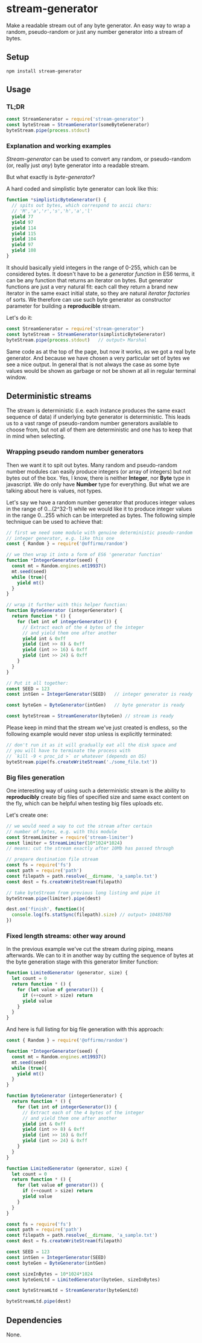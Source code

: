 # stream-generator

Make a readable stream out of any byte generator. An easy way to wrap a random, pseudo-random or just any number generator into a stream of bytes.

## Setup

```
npm install stream-generator
```

## Usage

### TL;DR

```javascript
const StreamGenerator = require('stream-generator')
const byteStream = StreamGenerator(someByteGenerator)
byteStream.pipe(process.stdout)
```

### Explanation and working examples

*Stream-generator* can be used to convert any random, or pseudo-random (or, really just *any*) byte generator into a readable stream.

But what exactly is *byte-generator*?

A hard coded and simplistic byte generator can look like this:

```javascript
function *simplisticByteGenerator() {
  // spits out bytes, which correspond to ascii chars:
  // 'M','a','r','s','h','a','l'
  yield 77
  yield 97
  yield 114
  yield 115
  yield 104
  yield 97
  yield 108
}
```

It should basically yield integers in the range of 0-255, which can be considered bytes. It doesn't have to be a *generator function* in ES6 terms, it can be any function that returns an iterator on bytes. But generator functions are just a very natural fit: each call they return a brand new iterator in the same exact initial state, so they are natural *iterator factories* of sorts. We therefore can use such byte generator as constructor parameter for building a **reproducible** stream.

Let's do it:

```javascript
const StreamGenerator = require('stream-generator')
const byteStream = StreamGenerator(simplisticByteGenerator)
byteStream.pipe(process.stdout)   // output> Marshal
```

Same code as at the top of the page, but now it works, as we got a real byte generator. And because we have chosen a very particular set of bytes we see a nice output. In general that is not always the case as some byte values would be shown as garbage or not be shown at all in regular terminal window.

## Deterministic streams

The stream is deterministic (i.e. each instance produces the same exact sequence of data) if underlying byte generator is deterministic. This leads us to a vast range of pseudo-random number generators available to choose from, but not all of them are deterministic and one has to keep that in mind when selecting.

### Wrapping pseudo random number generators

Then we want it to spit out bytes. Many random and pseudo-random number modules can easily produce integers (or array of integers) but not bytes out of the box. Yes, I know, there is neither **Integer**, nor **Byte** type in javascript. We do only have **Number** type for everything. But what we are talking about here is values, not types.

Let's say we have a random number generator that produces integer values in the range of 0...(2^32-1) while we would like it to produce integer values in the range 0...255 which can be interpreted as bytes. The following simple technique can be used to achieve that:

```javascript
// first we need some module with genuine deterministic pseudo-random
// integer generator, e.g. like this one
const { Random } = require('@offirmo/random')

// we then wrap it into a form of ES6 'generator function'
function *IntegerGenerator(seed) {
  const mt = Random.engines.mt19937()
  mt.seed(seed)
  while (true){
    yield mt()
  }
}

// wrap it further with this helper function:
function ByteGenerator (integerGenerator) {
  return function * () {
    for (let int of integerGenerator()) {
      // Extract each of the 4 bytes of the integer
      // and yield them one after another
      yield int & 0xff
      yield (int >> 8) & 0xff
      yield (int >> 16) & 0xff
      yield (int >> 24) & 0xff
    }
  }
}

// Put it all together:
const SEED = 123
const intGen = IntegerGenerator(SEED)   // integer generator is ready

const byteGen = ByteGenerator(intGen)   // byte generator is ready

const byteStream = StreamGenerator(byteGen) // stream is ready
```

Please keep in mind that the stream we've just created is endless, so the following example would never stop unless is explicitly terminated:

```javascript
// don't run it as it will gradually eat all the disk space and
// you will have to terminate the process with
// `kill -9 < proc_id >` or whatever (depends on OS)
byteStream.pipe(fs.createWriteStream('./some_file.txt'))
```

### Big files generation

One interesting way of using such a deterministic stream is the ability to **reproducibly** create big files of specified size and same exact content on the fly, which can be helpful when testing big files uploads etc.

Let's create one:  

```javascript
// we would need a way to cut the stream after certain
// number of bytes, e.g. with this module
const StreamLimiter = require('stream-limiter')
const limiter = StreamLimiter(10*1024*1024)
// means: cut the stream exactly after 10Mb has passed through

// prepare destination file stream
const fs = require('fs')
const path = require('path')
const filepath = path.resolve(__dirname, 'a_sample.txt')
const dest = fs.createWriteStream(filepath)

// take byteStream from previous long listing and pipe it
byteStream.pipe(limiter).pipe(dest)

dest.on('finish', function(){
  console.log(fs.statSync(filepath).size) // output> 10485760
})
```

### Fixed length streams: other way around

In the previous example we've cut the stream during piping, means afterwards. We can to it in another way by cutting the sequence of bytes at the byte generation stage with this generator limiter function:

```javascript
function LimitedGenerator (generator, size) {
  let count = 0
  return function * () {
    for (let value of generator()) {
      if (++count > size) return
      yield value
    }
  }
}
```

And here is full listing for big file generation with this approach:

```javascript
const { Random } = require('@offirmo/random')

function *IntegerGenerator(seed) {
  const mt = Random.engines.mt19937()
  mt.seed(seed)
  while (true){
    yield mt()
  }
}

function ByteGenerator (integerGenerator) {
  return function * () {
    for (let int of integerGenerator()) {
      // Extract each of the 4 bytes of the integer
      // and yield them one after another
      yield int & 0xff
      yield (int >> 8) & 0xff
      yield (int >> 16) & 0xff
      yield (int >> 24) & 0xff
    }
  }
}

function LimitedGenerator (generator, size) {
  let count = 0
  return function * () {
    for (let value of generator()) {
      if (++count > size) return
      yield value
    }
  }
}

const fs = require('fs')
const path = require('path')
const filepath = path.resolve(__dirname, 'a_sample.txt')
const dest = fs.createWriteStream(filepath)

const SEED = 123
const intGen = IntegerGenerator(SEED)   
const byteGen = ByteGenerator(intGen)   

const sizeInBytes = 10*1024*1024
const byteGenLtd = LimitedGenerator(byteGen, sizeInBytes)

const byteStreamLtd = StreamGenerator(byteGenLtd)

byteStreamLtd.pipe(dest)
```

## Dependencies

None.
